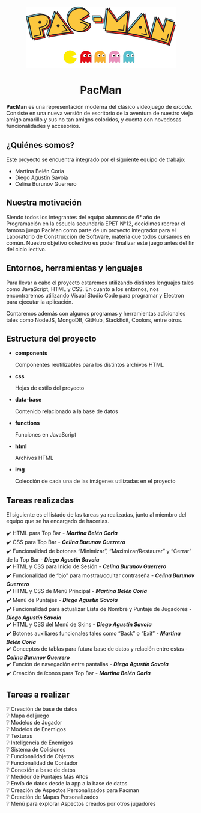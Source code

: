 ﻿<!-- markdownlint-disable-next-line-->

<p align="center">

<img width="400" src="img/logo.png" alt="PacMan">

</p>

<h1 align="center">PacMan</h1>

**PacMan** es una representación moderna del clásico videojuego de *arcade*. Consiste en una nueva versión de escritorio de la aventura de nuestro viejo amigo amarillo y sus no tan amigos coloridos, y cuenta con novedosas funcionalidades y accesorios. <br/>

<h2>¿Quiénes somos? </h2>

Este proyecto se encuentra integrado por el siguiente equipo de trabajo:

 - Martina Belén Coria
 - Diego Agustín Savoia
 - Celina Burunov Guerrero <br/>

<h2>Nuestra motivación </h2>

Siendo todos los integrantes del equipo alumnos de 6° año de Programación en la escuela secundaria EPET N°12, decidimos recrear el famoso juego PacMan como parte de un proyecto integrador para el Laboratorio de Construcción de Software, materia que todos cursamos en común. Nuestro objetivo colectivo es poder finalizar este juego antes del fin del ciclo lectivo. <br/>

<h2> Entornos, herramientas y lenguajes </h2>

Para llevar a cabo el proyecto estaremos utilizando distintos lenguajes tales como JavaScript, HTML y CSS. En cuanto a los entornos, nos encontraremos utilizando Visual Studio Code para programar y Electron para ejecutar la aplicación.

Contaremos además con algunos programas y herramientas adicionales tales como NodeJS, MongoDB, GitHub, StackEdit, Coolors, entre otros. <br/>

<h2> Estructura del proyecto </h2>

 - **components**

    Componentes reutilizables para los distintos archivos HTML <br/>

 - **css**

    Hojas de estilo del proyecto <br/>

 - **data-base**

    Contenido relacionado a la base de datos <br/>

 - **functions**

    Funciones en JavaScript <br/>

 - **html**

    Archivos HTML <br/>

 - **img**

    Colección de cada una de las imágenes utilizadas en el proyecto <br/>

<h2>Tareas realizadas </h2>

El siguiente es el listado de las tareas ya realizadas, junto al miembro del equipo que se ha encargado de hacerlas.

:heavy_check_mark: HTML para Top Bar - ***Martina Belén Coria*** <br/>
:heavy_check_mark: CSS para Top Bar - ***Celina Burunov Guerrero*** <br/>
:heavy_check_mark: Funcionalidad de botones “Minimizar”, “Maximizar/Restaurar” y “Cerrar” de la Top Bar - ***Diego Agustín Savoia*** <br/>
:heavy_check_mark: HTML y CSS para Inicio de Sesión - ***Celina Burunov Guerrero*** <br/>
:heavy_check_mark: Funcionalidad de “ojo” para mostrar/ocultar contraseña - ***Celina Burunov Guerrero*** <br/>
:heavy_check_mark: HTML y CSS de Menú Principal - ***Martina Belén Coria*** <br/>
:heavy_check_mark: Menú de Puntajes - ***Diego Agustín Savoia*** <br/>
:heavy_check_mark: Funcionalidad para actualizar Lista de Nombre y Puntaje de Jugadores - ***Diego Agustín Savoia*** <br/>
:heavy_check_mark: HTML y CSS del Menú de Skins - ***Diego Agustín Savoia*** <br/>
:heavy_check_mark: Botones auxiliares funcionales tales como “Back” o “Exit” - ***Martina Belén Coria*** <br/>
:heavy_check_mark: Conceptos de tablas para futura base de datos y relación entre estas - ***Celina Burunov Guerrero***<br/>
:heavy_check_mark: Función de navegación entre pantallas - ***Diego Agustín Savoia*** <br/>
:heavy_check_mark: Creación de íconos para Top Bar - ***Martina Belén Coria*** <br/>

<h2>Tareas a realizar </h2>

:grey_question: Creación de base de datos <br/>
:grey_question: Mapa del juego <br/>
:grey_question: Modelos de Jugador <br/>
:grey_question: Modelos de Enemigos <br/>
:grey_question: Texturas <br/>
:grey_question: Inteligencia de Enemigos <br/>
:grey_question: Sistema de Colisiones <br/>
:grey_question: Funcionalidad de Objetos <br/>
:grey_question: Funcionalidad de Contador <br/>
:grey_question: Conexión a base de datos <br/>
:grey_question: Medidor de Puntajes Más Altos <br/>
:grey_question: Envío de datos desde la app a la base de datos <br/>
:grey_question: Creación de Aspectos Personalizados para Pacman <br/>
:grey_question: Creación de Mapas Personalizados <br/>
:grey_question: Menú para explorar Aspectos creados por otros jugadores <br/>


